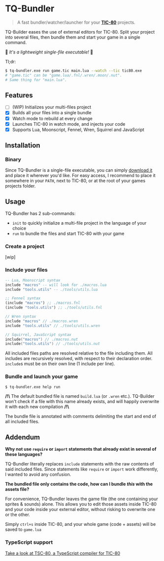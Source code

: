 # TQ-Bundler

> A fast bundler/watcher/launcher for your [**TIC-80**](https://tic80.com/) projects.

TQ-Builder eases the use of external editors for TIC-80. Split your project into several files, then bundle them and start your game in a single command.

🎈 _It's a lightweight single-file executable!_ 🎈

Tl;dr:
```bash
$ tq-bundler.exe run game.tic main.lua --watch --tic tic80.exe
# "game.tic" can be "game.lua/.fnl/.wren/.moon/.nut".
# Same thing for "main.lua".
```

## Features

- [ ] (WIP) Initializes your multi-files project
- [x] Builds all your files into a single bundle
- [x] Watch mode to rebuild at every change
- [x] Launches TIC-80 in watch mode, and injects your code
- [x] Supports Lua, Moonscript, Fennel, Wren, Squirrel and JavaScript

## Installation

### Binary

Since TQ-Bundler is a single-file executable, you can simply [download it](https://github.com/scambier/TQ-Bundler/releases) and place it wherever you'd like.
For easy access, I recommend to place it somewhere in your `PATH`, next to TIC-80, or at the root of your games projects folder.

## Usage

TQ-Bundler has 2 sub-commands:
- `init` to quickly initialize a multi-file project in the language of your choice
- `run` to bundle the files and start TIC-80 with your game

### Create a project

[wip]

### Include your files

```lua
-- Lua, Moonscript syntax
include "macros" -- will look for ./macros.lua
include "tools.utils" -- ./tools/utils.lua
```

```lisp
;; Fennel syntax
(include "macros") ;; ./macros.fnl
(include "tools.utils") ;; ./tools/utils.fnl
```

```c
// Wren syntax
include "macros" // ./macros.wren
include "tools.utils" // ./tools/utils.wren
```

```c
// Squirrel, JavaScript syntax
include("macros") // ./macros.nut
include("tools.utils") // ./tools/utils.nut
```

All included files paths are resolved relative to the file including them. All includes are recursively resolved, with respect to their declaration order. `include`s must be on their own line (1 include per line).

### Bundle and launch your game

```sh
$ tq-bundler.exe help run
```

**/!\\** The default bundled file is named `build.lua` (or `.wren` etc.). TQ-Builder won't check if a file with this name already exists, and will happily overwrite it with each new compilation **/!\\**

The bundle file is annotated with comments delimiting the start and end of all included files.

## Addendum

**Why not use `require` or `import` statements that already exist in several of these languages?**

TQ-Bundler literally replaces `include` statements with the raw contents of said included files. Since statements like `require` or `import` work differently, I wanted to avoid any confusion.

**The bundled file only contains the code, how can I bundle *this* with the assets file?**

For convenience, TQ-Bundler leaves the game file (the one containing your sprites & sounds) alone. This allows you to edit those assets inside TIC-80 and your code inside your external editor, without risking to overwrite one or the other.

Simply `ctrl+s` inside TIC-80, and your whole game (code + assets) will be saved to `game.lua`

### TypeScript support

[Take a look at TSC-80, a TypeScript compiler for TIC-80](https://github.com/scambier/tic80-typescript)